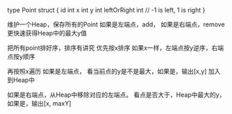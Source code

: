 type Point struct {
    id int
    x int
    y int
    leftOrRight int // -1 is left, 1 is right
}

维护一个Heap，保存所有的Point
如果是左端点，add， 如果是右端点，remove
更快速获得Heap中的最大y值

把所有point排好序，排序有讲究
优先按x排序
如果x一样，左端点按y逆序，右端点按y顺序

再按照x遍历
如果是左端点，
看当前点的y是不是最大，如果是，输出[x,y]
加入到Heap中

如果是右端点，从Heap中移除对应的左端点。
看点是否大于，Heap中最大的y，
如果是，输出[x, maxY]

